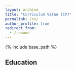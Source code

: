 ```yaml
---
layout: archive
title: "Curriculum Vitae (CV)"
permalink: /cv/
author_profile: true
redirect_from:
  - /resume
---
```


{% include base_path %}

## Education
     



